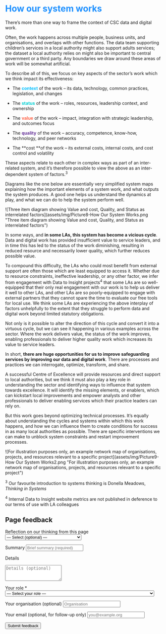 # <span style="color:dodgerblue">How our system works</span>

There’s more than one way to frame the context of CSC data and digital work.

Often, the work happens across multiple people, business units, and organisations, and overlaps with other functions. The data team supporting children’s services in a local authority might also support adults services; the dataset a local authority relies on might also be important to central government or a third party. Any boundaries we draw around these areas of work will be somewhat artificial.

To describe all of this, we focus on key aspects of the sector’s work which we think impact its effectiveness:

-  The <span style="color:deepskyblue">**context**</span> of the work – its data, technology, common practices, legislation, and changes

-  The <span style="color:darkturquoise">**status**</span> of the work – roles, resources, leadership context, and ownership

-  The <span style="color:tomato">**value**</span> of the work – impact, integration with strategic leadership, and outcomes focus

-  The <span style="color:rebeccapurple">**quality**</span> of the work – accuracy, competence, know-how, technology, and peer networks

-  The **cost **of the work – its external costs, internal costs, and cost control and volatility

These aspects relate to each other in complex ways as part of an inter-related system, and it’s therefore possible to view the above as an inter-dependent system of factors.<sup>3</sup>

Diagrams like the one below are essentially very simplified system maps explaining how the important elements of a system work, and what outputs the system produces. A good one helps us understand the dynamics at play, and what we can do to help the system perform well.

![Three item diagram showing Value and cost, Quality, and Status as interrelated factors](assets/img/Picture8-How Our System Works.png "Three item diagram showing Value and cost, Quality, and Status as interrelated factors")

In some ways, and **in some LAs, this system has become a vicious cycle**. Data and digital work has provided insufficient value to service leaders, and in time this has led to the status of the work diminishing, resulting in reduced resource and necessarily lower quality, which further reduces possible value.

To compound this difficulty, the LAs who could most benefit from external support are often those which are least equipped to access it. Whether due to resource constraints, ineffective leadership, or any other factor, we infer from engagement with Data to Insight projects<sup>4</sup> that some LAs are so well-equipped that their only real engagement with our work is to help us deliver it well to other LAs, and other LAs are so poorly-equipped to engage with external partners that they cannot spare the time to evaluate our free tools for local use. We think some LAs are experiencing the above interplay of factors unhelpfully to the extent that they struggle to perform data and digital work beyond limited statutory obligations.

Not only is it possible to alter the direction of this cycle and convert it into a virtuous cycle, but we can see it happening in various examples across the sector. Where the work delivers value, the status of the work improves, enabling professionals to deliver higher quality work which increases its value to service leaders.

In short, **there are huge opportunities for us to improve safeguarding services by improving our data and digital work**. There are processes and practices we can interrogate, optimize, transform, and share.

A successful Centre of Excellence will provide resources and direct support to local authorities, but we think it must also play a key role in understanding the sector and identifying ways to influence that system towards excellence. It will identify the missing elements, or enablers, which can kickstart local improvements and empower analysts and other professionals to deliver enabling services which their practice leaders can rely on.

But this work goes beyond optimizing technical processes. It’s equally about understanding the cycles and systems within which this work happens, and how we can influence them to create conditions for success in as many local authorities as possible. There are specific interventions we can make to unblock system constraints and restart improvement processes.

![For illustration purposes only, an example network map of organisations, projects, and resources relevant to a specific project](assets/img/Picture9-How Our System Works2.png "For illustration purposes only, an example network map of organisations, projects, and resources relevant to a specific project")


<!-- footnotes -->
<sup>3</sup> Our favourite introduction to systems thinking is Donella Meadows, *Thinking in Systems*

<sup>4</sup> Internal Data to Insight website metrics are not published in deference to our terms of use with LA colleagues

<!-- feedback form -->

<div class="feedback-section feedback-compact" id="sheets">
  <h2>Page feedback</h2>
<form id="gs-form">
  <input type="hidden" name="page" id="gs-page">
  <input type="text" name="hp_field" id="hp_field" style="display:none" tabindex="-1" autocomplete="off">

  <label for="mf-nature">Reflection on our thinking from this page</label>
  <select id="mf-nature" name="nature">
    <option value="">— Select (optional) —</option>
    <option>I’m enthusiastic about this</option>
    <option>I’m unsure about this</option>
    <option>I disagree with this</option>
    <option>I have a general reflection on this</option>
    <option>I’ve identified a specific issue with this</option>
    <option>Other</option>
  </select>

  <label for="gs-summary" class="sr-only">Summary</label>
  <input type="text" id="gs-summary" name="summary" required minlength="5" placeholder="Brief summary (required)">

  <label for="gs-details" class="sr-only">Details</label>
  <textarea id="gs-details" name="details" rows="3" placeholder="Details (optional)"></textarea>

  <label for="mf-role">Your role <span class="req">*</span></label>
  <select id="mf-role" name="role" required>
    <option value="">— Select your role —</option>
      <option>Local authority data professional</option>
      <option>Local authority digital professional</option>
      <option>Local authority children’s social care professional</option>
      <option>Local authority leadership</option>
      <option>Central government data professional</option>
      <option>Central government digital professional</option>
      <option>Central government social care professional</option>
      <option>Central government leadership</option>
      <option>Other public sector professional role</option>
      <option>Data and digital supplier/partner</option>
      <option>Data and digital consultant</option>
      <option>Other private sector professional role</option>
      <option>Person (with current or previous social care involvement as a service user)</option>
      <option>Person (without current or previous social care involvement as a service user)</option>
  </select>

  <label for="mf-org">Your organisation (optional)</label>
  <input type="text" id="mf-org" name="org" placeholder="Organisation">

  <label for="mf-email">Your email (optional, for follow-up only)</label>
  <input type="email" id="mf-email" name="email" placeholder="you@example.org">

  <div class="feedback-actions">
    <button type="submit" class="md-button">Submit feedback</button>
  </div>

  <div class="feedback-success" id="gs-ok" hidden>Thanks — feedback received</div>
  <div class="feedback-error" id="gs-err" hidden>Sorry — something went wrong</div>
</form>

</div>